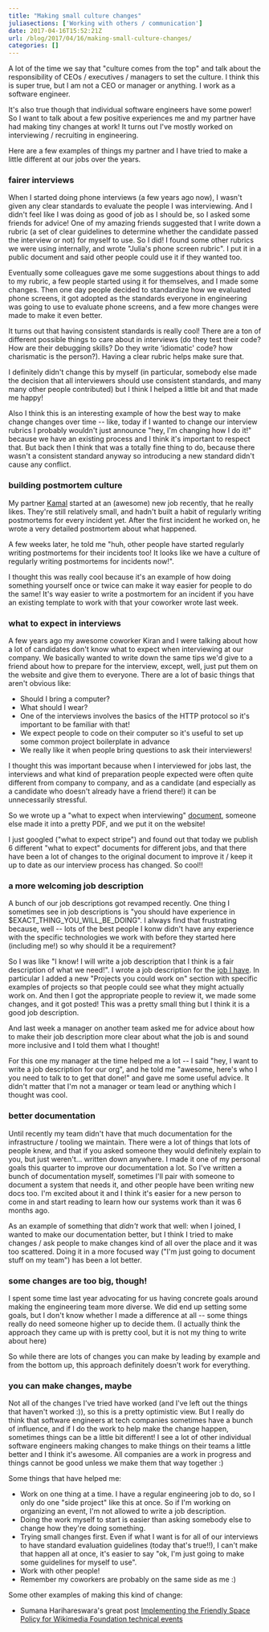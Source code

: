 ```yaml
---
title: "Making small culture changes"
juliasections: ['Working with others / communication']
date: 2017-04-16T15:52:21Z
url: /blog/2017/04/16/making-small-culture-changes/
categories: []
---
```


A lot of the time we say that "culture comes from the top" and talk about the
responsibility of CEOs / executives / managers to set the culture. I think this
is super true, but I am not a CEO or manager or anything. I work as a software
engineer.

It's also true though that individual software engineers have some power! So I
want to talk about a few positive experiences me and my partner have had making
tiny changes at work! It turns out I've mostly worked on interviewing /
recruiting in engineering.

Here are a few examples of things my partner and I have tried to make a little
different at our jobs over the years.

### fairer interviews

When I started doing phone interviews (a few years ago now), I wasn't given any
clear standards to evaluate the people I was interviewing. And I didn't feel
like I was doing as good of job as I should be, so I asked some friends for
advice! One of my amazing friends suggested that I write down a rubric (a set
of clear guidelines to determine whether the candidate passed the interview or
not) for myself to use. So I did! I found some other rubrics we were using
internally, and wrote "Julia's phone screen rubric". I put it in a public
document and said other people could use it if they wanted too.

Eventually some colleagues gave me some suggestions about things to add to my
rubric, a few people started using it for themselves, and I made some changes.
Then one day people decided to standardize how we evaluated phone screens, it
got adopted as the standards everyone in engineering was going to use to
evaluate phone screens, and a few more changes were made to make it even
better. 

It turns out that having consistent standards is really cool! There are a ton
of different possible things to care about in interviews (do they test their
code? How are their debugging skills? Do they write ‘idiomatic' code? how
charismatic is the person?). Having a clear rubric helps make sure that.

I definitely didn't change this by myself (in particular, somebody else made
the decision that all interviewers should use consistent standards, and many
many other people contributed) but I think I helped a little bit and that made
me happy!

Also I think this is an interesting example of how the best way to make change
changes over time -- like, today if I wanted to change our interview rubrics I
probably wouldn't just announce "hey, I'm changing how I do it!" because we
have an existing process and I think it's important to respect that. But back
then I think that was a totally fine thing to do, because there wasn't a
consistent standard anyway so introducing a new standard didn't cause any
conflict.

### building postmortem culture

My partner [Kamal](https://kamalmarhubi.com/blog/) started at an (awesome) new job recently, that he really likes.
They're still relatively small, and hadn't built a habit of regularly writing
postmortems for every incident yet. After the first incident he worked on, he
wrote a very detailed postmortem about what happened.

A few weeks later, he told me "huh, other people have started regularly writing
postmortems for their incidents too! It looks like we have a culture of
regularly writing postmortems for incidents now!".

I thought this was really cool because it's an example of how doing something
yourself once or twice can make it way easier for people to do the same! It's
way easier to write a postmortem for an incident if you have an existing
template to work with that your coworker wrote last week.

### what to expect in interviews

A few years ago my awesome coworker Kiran and I were talking about how a lot of candidates don't know what to expect when interviewing at our company. We basically wanted to write down the same tips we'd give to a friend about how to prepare for the interview, except, well, just put them on the website and give them to everyone. There are a lot of basic things that aren't obvious like:

* Should I bring a computer?
* What should I wear?
* One of the interviews involves the basics of the HTTP protocol so it's important to be familiar with that!
* We expect people to code on their computer so it's useful to set up some common project boilerplate in advance
* We really like it when people bring questions to ask their interviewers!

I thought this was important because when I interviewed for jobs last, the
interviews and what kind of preparation people expected were often quite
different from company to company, and as a candidate (and especially as a
candidate who doesn't already have a friend there!) it can be unnecessarily
stressful.

So we wrote up a "what to expect when interviewing"
[document](https://stripe.com/jobs/engineering-onsite.pdf), someone else made
it into a pretty PDF, and we put it on the website! 

I just googled ("what to expect stripe") and found out that today we publish 6
different "what to expect" documents for different jobs, and that there have
been a lot of changes to the original document to improve it / keep it up to
date as our interview process has changed. So cool!!

### a more welcoming job description

A bunch of our job descriptions got revamped recently. One thing I sometimes
see in job descriptions is "you should have experience in
$EXACT_THING_YOU_WILL_BE_DOING". I always find that frustrating because, well
-- lots of the best people I konw didn't have any experience with the specific
technologies we work with before they started here (including me!) so why
should it be a requirement?

So I was like "I know! I will write a job description that I think is a
fair description of what we need!". I wrote a job description for the [job I have](https://stripe.com/jobs/positions/infrastructure-engineer). In
particular I added a new "Projects you could work on" section with specific
examples of projects so that people could see what they might actually work on.
And then I got the appropriate people to review it, we made some changes, and
it got posted! This was a pretty small thing but I think it is a good job
description.

And last week a manager on another team asked me for advice about how to make
their job description more clear about what the job is and sound more
inclusive and I told them what I thought!

For this one my manager at the time helped me a lot -- I said "hey, I want to
write a job description for our org", and he told me "awesome, here's who I you
need to talk to to get that done!" and gave me some useful advice. It didn't
matter that I'm not a manager or team lead or anything which I thought was
cool.

### better documentation

Until recently my team didn't have that much documentation for the infrastructure /
tooling we maintain. There were a lot of things that lots of people knew, and
that if you asked someone they would definitely explain to you, but just
weren't… written down anywhere. I made it one of my personal goals this quarter
to improve our documentation a lot. So I've written a bunch of documentation
myself, sometimes I'll pair with someone to document a system that needs
it, and other people have been writing new docs too. I'm excited about it and I
think it's easier for a new person to come in and start reading to learn how
our systems work than it was 6 months ago.

As an example of something that _didn't_ work that well: when I joined, I
wanted to make our documentation better, but I think I tried to make changes / ask people to make changes
kind of all over the place and it was too scattered. Doing it in a more focused
way ("I'm just going to document stuff on my team") has been a lot better.


### some changes are too big, though!

I spent some time last year advocating for us having concrete goals around
making the engineering team more diverse. We did end up setting some goals, but
I don't know whether I made a difference at all -- some things really do need
someone higher up to decide them. (I actually think the approach they came up
with is pretty cool, but it is not my thing to write about here)

So while there are lots of changes you can make by leading by example and from
the bottom up, this approach definitely doesn't work for everything.

### you can make changes, maybe

Not all of the changes I've tried have worked (and I've left out the things that
haven't worked :)), so this is a pretty optimistic view. But I really do
think that software engineers at tech companies sometimes have a bunch of
influence, and if I do the work to help make the change happen, sometimes
things can be a little bit different! I see a lot of other individual software
engineers making changes to make things on their teams a little better and I
think it's awesome. All companies are a work in progress and things cannot be
good unless we make them that way together :)

Some things that have helped me:

* Work on one thing at a time. I have a regular engineering job to do, so I only do one "side project" like this at once. So if I'm working on organizing an event, I'm not allowed to write a job description.
* Doing the work myself to start is easier than asking somebody else to change how they're doing something.
* Trying small changes first. Even if what I want is for all of our interviews to have standard evaluation guidelines (today that's true!!), I can't make that happen all at once, it's easier to say "ok, I'm just going to make some guidelines for myself to use".
* Work with other people!
* Remember my coworkers are probably on the same side as me :)

Some other examples of making this kind of change:

* Sumana Harihareswara's great post [Implementing the Friendly Space Policy for Wikimedia Foundation technical events](https://www.harihareswara.net/sumana/2014/10/08/0)
